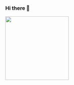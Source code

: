 ### Hi there 👋
<div id ="header" aling ="center">
  
  <img  src="https://media.giphy.com/media/scZPhLqaVOM1qG4lT9/giphy.gif"  width="200" />
</div>

<!--
**valentincerezuela04/valentincerezuela04** is a ✨ _special_ ✨ repository because its `README.md` (this file) appears on your GitHub profile.

Here are some ideas to get you started:

- 🔭 I’m currently working on ...
- 🌱 I’m currently learning ...
- 👯 I’m looking to collaborate on ...
- 🤔 I’m looking for help with ...
- 💬 Ask me about ...
- 📫 How to reach me: ...
- 😄 Pronouns: ...
- ⚡ Fun fact: ...
-->
